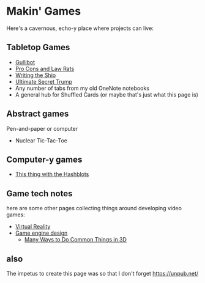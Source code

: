 # Makin' Games

Here's a cavernous, echo-y place where projects can live:

## Tabletop Games

- [Gullibot](6f1da333-f2b2-46d2-a163-84b99db838f4.md)
- [Pro Cons and Law Rats](c10f1c1c-e46a-4d84-8868-6ed4950beac9.md)
- [Writing the Ship](4a3472e4-873e-410a-98e8-5fe082da06f4.md)
- [Ultimate Secret Trump](be41a368-ece7-4e79-a3cf-dbfbb6fd4939.md)
- Any number of tabs from my old OneNote notebooks
- A general hub for Shuffled Cards (or maybe that's just what this page is)

## Abstract games

Pen-and-paper or computer

- Nuclear Tic-Tac-Toe

## Computer-y games

- [This thing with the Hashblots](70c6cf0c-360c-4f59-959a-663ed81b4751.md)

## Game tech notes

here are some other pages collecting things around developing video games:

- [Virtual Reality](2b095b7b-508a-4c80-a4a8-803088300437.md)
- [Game engine design](51ac772b-2ac7-4f9e-a836-0d6460b132d2.md)
  - [Many Ways to Do Common Things in 3D](5f910a50-494d-47a1-afce-0845d0d9c1a1.md)

## also

The impetus to create this page was so that I don't forget https://unpub.net/
